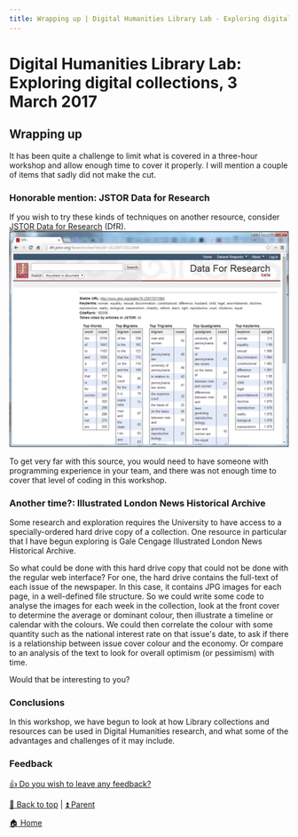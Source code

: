 ```yaml
---
title: Wrapping up | Digital Humanities Library Lab - Exploring digital collections, 3 March 2017
---
```


# Digital Humanities Library Lab: Exploring digital collections, 3 March 2017
## Wrapping up
It has been quite a challenge to limit what is covered in a three-hour workshop and allow enough time to cover it properly. I will mention a couple of items that sadly did not make the cut.

### Honorable mention: JSTOR Data for Research
If you wish to try these kinds of techniques on another resource, consider [JSTOR Data for Research](jstordfr.html) (DfR). 
![Frequencies for a text](img/dfr-115.png)

To get very far with this source, you would need to have someone with programming experience in your team, and there was not enough time to cover that level of coding in this workshop.

### Another time?: Illustrated London News Historical Archive
Some research and exploration requires the University to have access to a specially-ordered hard drive copy of a collection. One resource in particular that I have begun exploring is Gale Cengage Illustrated London News Historical Archive. 

So what could be done with this hard drive copy that could not be done with the regular web interface? For one, the hard drive contains the full-text of each issue of the newspaper. In this case, it contains JPG images for each page, in a well-defined file structure. So we could write some code to analyse the images for each week in the collection, look at the front cover to determine the average or dominant colour, then illustrate a timeline or calendar with the colours. We could then correlate the colour with some quantity such as the national interest rate on that issue's date, to ask if there is a relationship between issue cover colour and the economy. Or compare to an analysis of the text to look for overall optimism (or pessimism) with time.

Would that be interesting to you?

### Conclusions

In this workshop, we have begun to look at how Library collections and resources can be used in Digital Humanities research, and what some of the advantages and challenges of it may include.

### Feedback
[:thumbsup: Do you wish to leave any feedback?](https://goo.gl/forms/KmYw8TnrlVt0lw5i1)


[:arrow_up_small: Back to top](#wrapping-up) | [:arrow_double_up: Parent](index.html)

[:house: Home](/)
